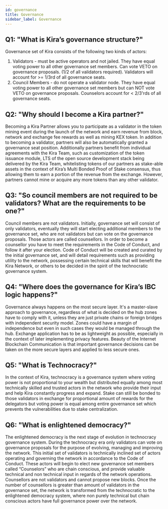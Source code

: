 ```yaml
---
id: governance
title: Governance
sidebar_label: Governance
---
```

## Q1: "What is Kira’s governance structure?"
Governance set of Kira consists of the following two kinds of actors:
1. Validators - must be active operators and not jailed. They have equal voting power to all
other governance set members. Can vote VETO on governance proposals. (1/2 of all
validators required). Validators will account for >= 1/3rd of all governance seats.
2. Council Members - do not operate a validator node. They have equal voting power to all
other governance set members but can NOT vote VETO on governance proposals.
Counselors account for < 2/3'rds of all governance seats.

## Q2: "Why should I become a Kira partner?"
Becoming a Kira Partner allows you to participate as a validator in the token mining
event during the launch of the network and earn revenue from block, network and exchange fee
rewards as well as mining KEX token. In addition to becoming a validator, partners will also be
automatically granted a governance seat position. Additionally partners benefit from individual
agreements with the Kira Team, such as customization of the token issuance module, LTS of the
open source development stack being delivered by the Kira Team, whitelisting tokens of our
partners as stake-able assets in the context of Kira’s Multi Bonded Proof of Stake consensus,
thus allowing them to earn a portion of the revenue from the exchange. However, partners
cannot mine or acquire any more tokens than any other validator.

## Q3: "So council members are not required to be validators? What are the requirements to be one?"
Council members are not validators. Initially, governance set will consist of only
validators, eventually they will start electing additional members to the governance set, who are
not validators but can vote on the governance proposals. Those actors are called counsellors. In
order to become a counsellor you have to meet the requirements in the Code of Conduct, and
follow it after your election. Code of Conduct will be created and curated by the initial
governance set, and will detail requirements such as providing utility to the network, possessing
certain technical skills that will benefit the Kira Network, or others to be decided in the spirit of
the technocratic governance system.

## Q4: "Where does the governance for Kira’s IBC logic happens?"
Governance always happens on the most secure layer. It's a master-slave approach to
governance, regardless of what is decided on the hub zones have to comply with it, unless they
are just private chains or foreign bridges with independent security model.
Zones could have a margin of independence but even in such cases they would be managed
through the hub. Exchange application has to be as lightweight as possible, especially in the
context of later implementing privacy features. Beauty of the Internet Blockchain Communication
is that important governance decisions can be taken on the more secure layers and applied to
less secure ones.

## Q5: "What is Technocracy?"
In the context of Kira, technocracy is a governance system where voting power is not
proportional to your wealth but distributed equally among most technically skilled and trusted
actors in the network who provide their input and help Kira constantly progress and expand.
Stake can still be bonded to those validators in exchange for proportional amount of rewards for
the delegators but voting power is equal among entire governance set which prevents the
vulnerabilities due to stake centralization.

## Q6: "What is enlightened democracy?"
The enlightened democracy is the next stage of evolution in technocracy governance
system. During the technocracy era only validators can vote on governance proposals for the
purpose of evolving, managing and improving the network. This initial set of validators is
technically inclined set of actors operating and governing the network in accordance to the Code
of Conduct. These actors will begin to elect new governance set members called “Counselors”
who are chain conscious, and provide valuable technical and non technical input in regards of
the network operations. Counsellors are not validators and cannot propose new blocks. Once
the number of counsellors is greater than amount of validators in the governance set, the
network is transformed from the technocratic to the enlightened democracy system, where non
purely technical but chain conscious actors have full governance power over the network.

